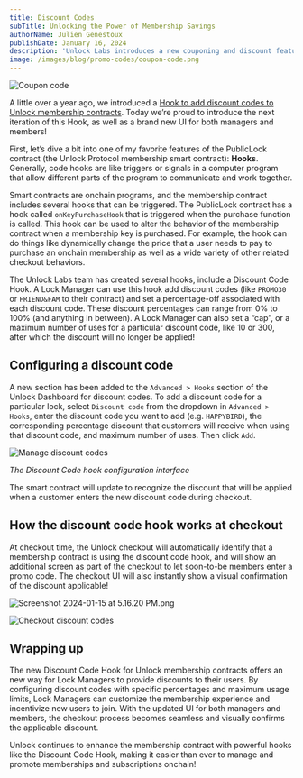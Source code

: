```yaml
---
title: Discount Codes
subTitle: Unlocking the Power of Membership Savings
authorName: Julien Genestoux
publishDate: January 16, 2024
description: 'Unlock Labs introduces a new couponing and discount feature to delight your members with customizable discounts.'
image: /images/blog/promo-codes/coupon-code.png
---
```


![Coupon code](/images/blog/promo-codes/coupon-code.png)

A little over a year ago, we introduced a [Hook to add discount codes to Unlock membership contracts](https://unlock-protocol.com/blog/discount-codes). Today we’re proud to introduce the next iteration of this Hook, as well as a brand new UI for both managers and members!

First, let’s dive a bit into one of my favorite features of the PublicLock contract (the Unlock Protocol membership smart contract): **Hooks**. Generally, code hooks are like triggers or signals in a computer program that allow different parts of the program to communicate and work together.

Smart contracts are onchain programs, and the membership contract includes several hooks that can be triggered. The PublicLock contract has a hook called `onKeyPurchaseHook` that is triggered when the purchase function is called. This hook can be used to alter the behavior of the membership contract when a membership key is purchased. For example, the hook can do things like dynamically change the price that a user needs to pay to purchase an onchain membership as well as a wide variety of other related checkout behaviors.

The Unlock Labs team has created several hooks, include a Discount Code Hook. A Lock Manager can use this hook add discount codes (like `PROMO30` or `FRIEND&FAM` to their contract) and set a percentage-off associated with each discount code. These discount percentages can range from 0% to 100% (and anything in between). A Lock Manager can also set a “cap”, or a maximum number of uses for a particular discount code, like 10 or 300, after which the discount will no longer be applied!

## Configuring a discount code

A new section has been added to the `Advanced > Hooks` section of the Unlock Dashboard for discount codes. To add a discount code for a particular lock, select `Discount code` from the dropdown in `Advanced > Hooks`, enter the discount code you want to add (e.g. `HAPPYBIRD`), the corresponding percentage discount that customers will receive when using that discount code, and maximum number of uses. Then click `Add`.

![Manage discount codes](/images/blog/promo-codes/manage-discount-codes.png)

_The Discount Code hook configuration interface_

The smart contract will update to recognize the discount that will be applied when a customer enters the new discount code during checkout.

## How the discount code hook works at checkout

At checkout time, the Unlock checkout will automatically identify that a membership contract is using the discount code hook, and will show an additional screen as part of the checkout to let soon-to-be members enter a promo code. The checkout UI will also instantly show a visual confirmation of the discount applicable!

![Screenshot 2024-01-15 at 5.16.20 PM.png](https://prod-files-secure.s3.us-west-2.amazonaws.com/aa493f73-7575-471f-b652-ac6b67d6530c/2262a5c8-5e8a-470a-b4b1-2d66030e1a2c/Screenshot_2024-01-15_at_5.16.20_PM.png)

![Checkout discount codes](/images/blog/promo-codes/checkout-discount-code.png)

## Wrapping up

The new Discount Code Hook for Unlock membership contracts offers an new way for Lock Managers to provide discounts to their users. By configuring discount codes with specific percentages and maximum usage limits, Lock Managers can customize the membership experience and incentivize new users to join. With the updated UI for both managers and members, the checkout process becomes seamless and visually confirms the applicable discount.

Unlock continues to enhance the membership contract with powerful hooks like the Discount Code Hook, making it easier than ever to manage and promote memberships and subscriptions onchain!
